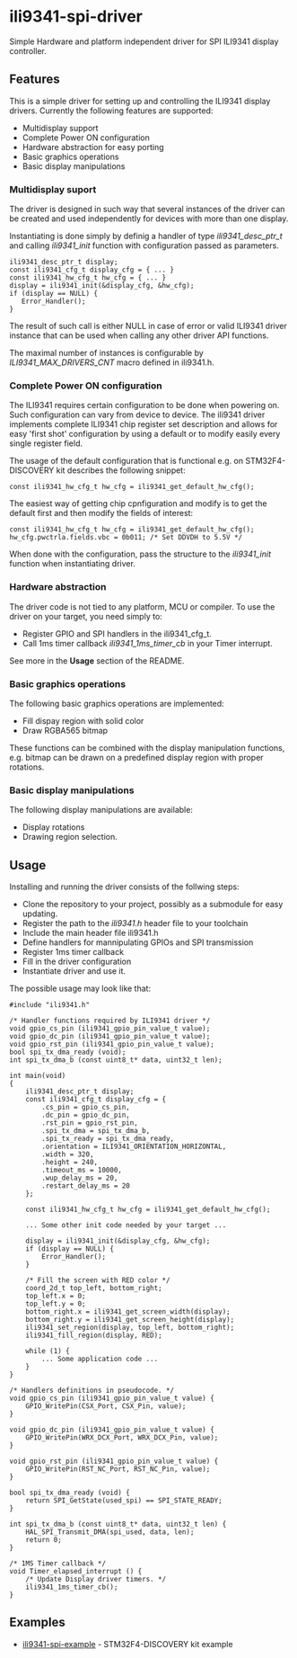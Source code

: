 # ili9341-spi-driver

Simple Hardware and platform independent driver for SPI ILI9341 display controller.

## Features

This is a simple driver for setting up and controlling the ILI9341 display
drivers. Currently the following features are supported:

* Multidisplay support
* Complete Power ON configuration
* Hardware abstraction for easy porting
* Basic graphics operations
* Basic display manipulations

### Multidisplay suport

The driver is designed in such way that several instances of the driver can be
created and used independently for devices with more than one display.

Instantiating is done simply by definig a handler of type *ili9341_desc_ptr_t*
and calling *ili9341_init* function with configuration passed as parameters.

    ili9341_desc_ptr_t display;
    const ili9341_cfg_t display_cfg = { ... }
    const ili9341_hw_cfg_t hw_cfg = { ... }
    display = ili9341_init(&display_cfg, &hw_cfg);
    if (display == NULL) {
       Error_Handler();
    }

The result of such call is either NULL in case of error or valid ILI9341 driver
instance that can be used when calling any other driver API functions.

The maximal number of instances is configurable by *ILI9341_MAX_DRIVERS_CNT*
macro defined in ili9341.h.

### Complete Power ON configuration

The ILI9341 requires certain configuration to be done when powering on. Such
configuration can vary from device to device. The ili9341 driver implements
complete ILI9341 chip register set description and allows for easy 'first shot'
configuration by using a default or to modify easily every single register field.

The usage of the default configuration that is functional e.g. on
STM32F4-DISCOVERY kit describes the following snippet:

    const ili9341_hw_cfg_t hw_cfg = ili9341_get_default_hw_cfg();

The easiest way of getting chip cpnfiguration and modify is to get the default
first and then modify the fields of interest:

    const ili9341_hw_cfg_t hw_cfg = ili9341_get_default_hw_cfg();
    hw_cfg.pwctrla.fields.vbc = 0b011; /* Set DDVDH to 5.5V */

When done with the configuration, pass the structure to the *ili9341_init*
function when instantiating driver.

###  Hardware abstraction

The driver code is not tied to any platform, MCU or compiler. To use the driver on your target, you need simply to:
* Register GPIO and SPI handlers in the ili9341_cfg_t.
* Call 1ms timer callback *ili9341_1ms_timer_cb* in your Timer interrupt.

See more in the **Usage** section of the README.

### Basic graphics operations

The following basic graphics operations are implemented:

* Fill dispay region with solid color
* Draw RGBA565 bitmap

These functions can be combined with the display manipulation functions, e.g.
bitmap can be drawn on a predefined display region with proper rotations.

### Basic display manipulations

The following display manipulations are available:

* Display rotations
* Drawing region selection.

## Usage

Installing and running the driver consists of the follwing steps:

* Clone the repository to your project, possibly as a submodule for easy updating.
* Register the path to the *ili9341.h* header file to your toolchain
* Include the main header file ili9341.h
* Define handlers for mannipulating GPIOs and SPI transmission
* Register 1ms timer callback
* Fill in the driver configuration
* Instantiate driver and use it.

The possible usage may look like that:

    #include "ili9341.h"

    /* Handler functions required by ILI9341 driver */
    void gpio_cs_pin (ili9341_gpio_pin_value_t value);
    void gpio_dc_pin (ili9341_gpio_pin_value_t value);
    void gpio_rst_pin (ili9341_gpio_pin_value_t value);
    bool spi_tx_dma_ready (void);
    int spi_tx_dma_b (const uint8_t* data, uint32_t len);

    int main(void)
    {
        ili9341_desc_ptr_t display;
        const ili9341_cfg_t display_cfg = {
            .cs_pin = gpio_cs_pin,
            .dc_pin = gpio_dc_pin,
            .rst_pin = gpio_rst_pin,
            .spi_tx_dma = spi_tx_dma_b,
            .spi_tx_ready = spi_tx_dma_ready,
            .orientation = ILI9341_ORIENTATION_HORIZONTAL,
            .width = 320,
            .height = 240,
            .timeout_ms = 10000,
            .wup_delay_ms = 20,
            .restart_delay_ms = 20
        };

        const ili9341_hw_cfg_t hw_cfg = ili9341_get_default_hw_cfg();

        ... Some other init code needed by your target ...

        display = ili9341_init(&display_cfg, &hw_cfg);
        if (display == NULL) {
            Error_Handler();
        }

        /* Fill the screen with RED color */
        coord_2d_t top_left, bottom_right;
        top_left.x = 0;
        top_left.y = 0;
        bottom_right.x = ili9341_get_screen_width(display);
        bottom_right.y = ili9341_get_screen_height(display);
        ili9341_set_region(display, top_left, bottom_right);
        ili9341_fill_region(display, RED);

        while (1) {
            ... Some application code ...
        }
    }

    /* Handlers definitions in pseudocode. */
    void gpio_cs_pin (ili9341_gpio_pin_value_t value) {
        GPIO_WritePin(CSX_Port, CSX_Pin, value);
    }

    void gpio_dc_pin (ili9341_gpio_pin_value_t value) {
        GPIO_WritePin(WRX_DCX_Port, WRX_DCX_Pin, value);
    }

    void gpio_rst_pin (ili9341_gpio_pin_value_t value) {
        GPIO_WritePin(RST_NC_Port, RST_NC_Pin, value);
    }

    bool spi_tx_dma_ready (void) {
        return SPI_GetState(used_spi) == SPI_STATE_READY;
    }

    int spi_tx_dma_b (const uint8_t* data, uint32_t len) {
        HAL_SPI_Transmit_DMA(spi_used, data, len);
        return 0;
    }

    /* 1MS Timer callback */
    void Timer_elapsed_interrupt () {
        /* Update Display driver timers. */
        ili9341_1ms_timer_cb();
    }

## Examples

* [ili9341-spi-example](...) - STM32F4-DISCOVERY kit example
